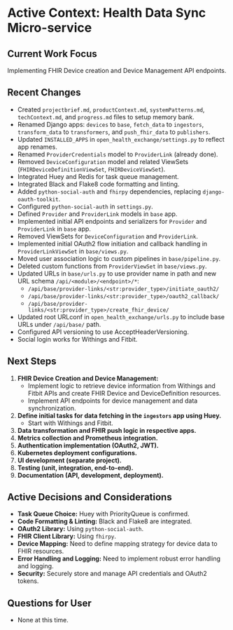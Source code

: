 # Active Context: Health Data Sync Micro-service

## Current Work Focus
Implementing FHIR Device creation and Device Management API endpoints.

## Recent Changes
- Created `projectbrief.md`, `productContext.md`, `systemPatterns.md`, `techContext.md`, and `progress.md` files to setup memory bank.
- Renamed Django apps: `devices` to `base`, `fetch_data` to `ingestors`, `transform_data` to `transformers`, and `push_fhir_data` to `publishers`.
- Updated `INSTALLED_APPS` in `open_health_exchange/settings.py` to reflect app renames.
- Renamed `ProviderCredentials` model to `ProviderLink` (already done).
- Removed `DeviceConfiguration` model and related ViewSets (`FHIRDeviceDefinitionViewSet`, `FHIRDeviceViewSet`).
- Integrated Huey and Redis for task queue management.
- Integrated Black and Flake8 code formatting and linting.
- Added `python-social-auth` and `fhirpy` dependencies, replacing `django-oauth-toolkit`.
- Configured `python-social-auth` in `settings.py`.
- Defined `Provider` and `ProviderLink` models in `base` app.
- Implemented initial API endpoints and serializers for `Provider` and `ProviderLink` in `base` app.
- Removed ViewSets for `DeviceConfiguration` and `ProviderLink`.
- Implemented initial OAuth2 flow initiation and callback handling in `ProviderLinkViewSet` in `base/views.py`.
- Moved user association logic to custom pipelines in `base/pipeline.py`.
- Deleted custom functions from `ProviderViewSet` in `base/views.py`.
- Updated URLs in `base/urls.py` to use provider name in path and new URL schema `/api/<module>/<endpoint>/*`:
  - `/api/base/provider-links/<str:provider_type>/initiate_oauth2/`
  - `/api/base/provider-links/<str:provider_type>/oauth2_callback/`
  - `/api/base/provider-links/<str:provider_type>/create_fhir_device/`
- Updated root URLconf in `open_health_exchange/urls.py` to include base URLs under `/api/base/` path.
- Configured API versioning to use AcceptHeaderVersioning.
- Social login works for Withings and Fitbit.

## Next Steps
1. **FHIR Device Creation and Device Management:**
    - Implement logic to retrieve device information from Withings and Fitbit APIs and create FHIR Device and DeviceDefinition resources.
    - Implement API endpoints for device management and data synchronization.
2. **Define initial tasks for data fetching in the `ingestors` app using Huey.**
    - Start with Withings and Fitbit.
3. **Data transformation and FHIR push logic in respective apps.**
4. **Metrics collection and Prometheus integration.**
5. **Authentication implementation (OAuth2, JWT).**
6. **Kubernetes deployment configurations.**
7. **UI development (separate project).**
8. **Testing (unit, integration, end-to-end).**
9. **Documentation (API, development, deployment).**

## Active Decisions and Considerations
- **Task Queue Choice:** Huey with PriorityQueue is confirmed.
- **Code Formatting & Linting:** Black and Flake8 are integrated.
- **OAuth2 Library:** Using `python-social-auth`.
- **FHIR Client Library:** Using `fhirpy`.
- **Device Mapping:** Need to define mapping strategy for device data to FHIR resources.
- **Error Handling and Logging:** Need to implement robust error handling and logging.
- **Security:** Securely store and manage API credentials and OAuth2 tokens.

## Questions for User
- None at this time.
